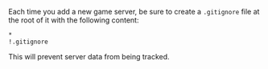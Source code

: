 Each time you add a new game server, be sure to create a `.gitignore` file at the root of it with the following content:
```
*
!.gitignore
```
This will prevent server data from being tracked.
